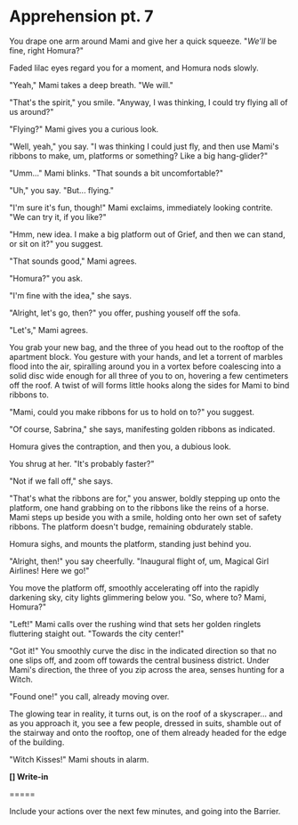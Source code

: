 # Apprehension pt. 7

You drape one arm around Mami and give her a quick squeeze. "*We'll* be fine, right Homura?"

Faded lilac eyes regard you for a moment, and Homura nods slowly.

"Yeah," Mami takes a deep breath. "We will."

"That's the spirit," you smile. "Anyway, I was thinking, I could try flying all of us around?"

"Flying?" Mami gives you a curious look.

"Well, yeah," you say. "I was thinking I could just fly, and then use Mami's ribbons to make, um, platforms or something? Like a big hang-glider?"

"Umm..." Mami blinks. "That sounds a bit uncomfortable?"

"Uh," you say. "But... flying."

"I'm sure it's fun, though!" Mami exclaims, immediately looking contrite. "We can try it, if you like?"

"Hmm, new idea. I make a big platform out of Grief, and then we can stand, or sit on it?" you suggest.

"That sounds good," Mami agrees.

"Homura?" you ask.

"I'm fine with the idea," she says.

"Alright, let's go, then?" you offer, pushing youself off the sofa.

"Let's," Mami agrees.

You grab your new bag, and the three of you head out to the rooftop of the apartment block. You gesture with your hands, and let a torrent of marbles flood into the air, spiralling around you in a vortex before coalescing into a solid disc wide enough for all three of you to on, hovering a few centimeters off the roof. A twist of will forms little hooks along the sides for Mami to bind ribbons to.

"Mami, could you make ribbons for us to hold on to?" you suggest.

"Of course, Sabrina," she says, manifesting golden ribbons as indicated.

Homura gives the contraption, and then you, a dubious look.

You shrug at her. "It's probably faster?"

"Not if we fall off," she says.

"That's what the ribbons are for," you answer, boldly stepping up onto the platform, one hand grabbing on to the ribbons like the reins of a horse. Mami steps up beside you with a smile, holding onto her own set of safety ribbons. The platform doesn't budge, remaining obdurately stable.

Homura sighs, and mounts the platform, standing just behind you.

"Alright, then!" you say cheerfully. "Inaugural flight of, um, Magical Girl Airlines! Here we go!"

You move the platform off, smoothly accelerating off into the rapidly darkening sky, city lights glimmering below you. "So, where to? Mami, Homura?"

"Left!" Mami calls over the rushing wind that sets her golden ringlets fluttering staight out. "Towards the city center!"

"Got it!" You smoothly curve the disc in the indicated direction so that no one slips off, and zoom off towards the central business district. Under Mami's direction, the three of you zip across the area, senses hunting for a Witch.

"Found one!" you call, already moving over.

The glowing tear in reality, it turns out, is on the roof of a skyscraper... and as you approach it, you see a few people, dressed in suits, shamble out of the stairway and onto the rooftop, one of them already headed for the edge of the building.

"Witch Kisses!" Mami shouts in alarm.

**\[] Write-in**

\=====​

Include your actions over the next few minutes, and going into the Barrier.
